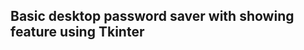 Basic desktop password saver with showing feature using Tkinter
--------------------------------------------------------------

